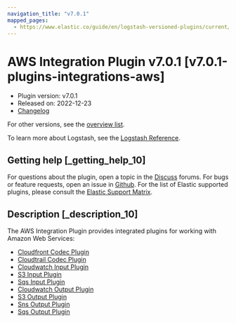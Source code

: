```yaml
---
navigation_title: "v7.0.1"
mapped_pages:
  - https://www.elastic.co/guide/en/logstash-versioned-plugins/current/v7.0.1-plugins-integrations-aws.html
---
```


# AWS Integration Plugin v7.0.1 [v7.0.1-plugins-integrations-aws]


* Plugin version: v7.0.1
* Released on: 2022-12-23
* [Changelog](https://github.com/logstash-plugins/logstash-integration-aws/blob/v7.0.1/CHANGELOG.md)

For other versions, see the [overview list](integration-aws-index.md).

To learn more about Logstash, see the [Logstash Reference](logstash://reference/index.md).

## Getting help [_getting_help_10]

For questions about the plugin, open a topic in the [Discuss](http://discuss.elastic.co) forums. For bugs or feature requests, open an issue in [Github](https://github.com/logstash-plugins/logstash-integration-aws). For the list of Elastic supported plugins, please consult the [Elastic Support Matrix](https://www.elastic.co/support/matrix#matrix_logstash_plugins).


## Description [_description_10]

The AWS Integration Plugin provides integrated plugins for working with Amazon Web Services:

* [Cloudfront Codec Plugin](logstash://reference/plugins-codecs-cloudfront.md)
* [Cloudtrail Codec Plugin](logstash://reference/plugins-codecs-cloudtrail.md)
* [Cloudwatch Input Plugin](logstash://reference/plugins-inputs-cloudwatch.md)
* [S3 Input Plugin](logstash://reference/plugins-inputs-s3.md)
* [Sqs Input Plugin](logstash://reference/plugins-inputs-sqs.md)
* [Cloudwatch Output Plugin](logstash://reference/plugins-outputs-cloudwatch.md)
* [S3 Output Plugin](logstash://reference/plugins-outputs-s3.md)
* [Sns Output Plugin](logstash://reference/plugins-outputs-sns.md)
* [Sqs Output Plugin](logstash://reference/plugins-outputs-sqs.md)


